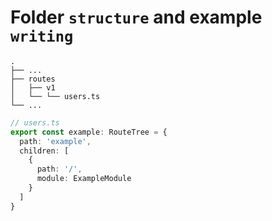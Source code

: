 # Folder `structure` and example `writing`
    .
    ├── ...
    ├── routes
    │   ├── v1
    │   └── └── users.ts
    └── ...

```typescript
// users.ts
export const example: RouteTree = {
  path: 'example',
  children: [
    {
      path: '/',
      module: ExampleModule
    }
  ]
}
```
